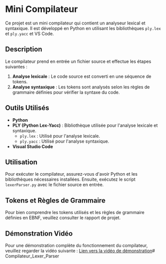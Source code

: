 # Mini Compilateur

Ce projet est un mini compilateur qui contient un analyseur lexical et syntaxique. Il est développé en Python en utilisant les bibliothèques `ply.lex` et `ply.yacc` et VS Code.

## Description

Le compilateur prend en entrée un fichier source et effectue les étapes suivantes :
1. **Analyse lexicale** : Le code source est converti en une séquence de tokens.
2. **Analyse syntaxique** : Les tokens sont analysés selon les règles de grammaire définies pour vérifier la syntaxe du code.

## Outils Utilisés

- **Python** 
- **PLY (Python Lex-Yacc)** : Bibliothèque utilisée pour l'analyse lexicale et syntaxique.
  - `ply.lex` : Utilisé pour l'analyse lexicale.
  - `ply.yacc` : Utilisé pour l'analyse syntaxique.
- **Visual Studio Code** 

## Utilisation

Pour exécuter le compilateur, assurez-vous d'avoir Python et les bibliothèques nécessaires installées. Ensuite, exécutez le script `lexerParser.py` avec le fichier source en entrée.

## Tokens et Règles de Grammaire

Pour bien comprendre les tokens utilisés et les règles de grammaire définies en EBNF, veuillez consulter le rapport de projet.

## Démonstration Vidéo

Pour une démonstration complète du fonctionnement du compilateur, veuillez regarder la vidéo suivante : [Lien vers la vidéo de démonstration](.demoVideo.mp4)# Compilateur_Lexer_Parser
